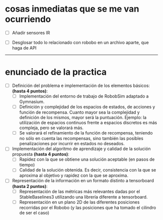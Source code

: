 
# cosas inmediatas que se me van ocurriendo
- [ ] Añadir sensores IR
- [ ] Desglosar todo lo relacionado con robobo en un archivo aparte, que haga de API


---

# enunciado de la practica

- [ ] Definición del problema e implementación de los elementos básicos: **(hasta 4 puntos)**:
    - [ ] Implementación del entorno de trabajo de RobobSim adaptado a Gymnasium.
    - [ ] Definición y complejidad de los espacios de estados, de acciones y función de recompensa. Cuanto mayor sea la complejidad y definición de los mismos, mayor será la puntuación. Ejemplo: la utilización de espacios continuos frente a espacios discretos es más compleja, pero se valorará más.
    - [ ] Se valorará el refinamiento de la función de recompensa, teniendo no sólo en cuenta las recompensas, sino también las posibles penalizaciones por incurrir en estados no deseados.
- [ ] Implementación del algoritmo de aprendizaje y calidad de la solución propuesta **(hasta 4 puntos)**:
    - [ ] Rapidez con la que se obtiene una solución aceptable (en pasos de tiempo)
    - [ ] Calidad de la solución obtenida. Es decir, consistencia con la que se aproxima al objetivo y rapidez con la que se aproxima.
- [ ] Representación de la información en un formato distinto a tensorboard **(hasta 2 puntos)**:
    - [ ] Representación de las métricas más relevantes dadas por el StableBaselines3 utilizando una librería diferente a tensorboard.
    - [ ] Representación en un plano 2D de las diferentes posiciones recorridas por el Robobo (y las posiciones que ha tomado el cilindro de ser el caso)
